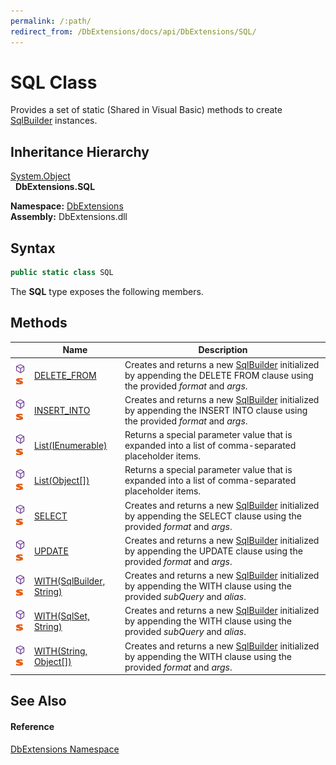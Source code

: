 ```yaml
---
permalink: /:path/
redirect_from: /DbExtensions/docs/api/DbExtensions/SQL/
---
```


SQL Class
=========
Provides a set of static (Shared in Visual Basic) methods to create [SqlBuilder][1] instances.


Inheritance Hierarchy
---------------------
[System.Object][2]  
  **DbExtensions.SQL**  
  
**Namespace:** [DbExtensions][3]  
**Assembly:** DbExtensions.dll

Syntax
------

```csharp
public static class SQL
```

The **SQL** type exposes the following members.


Methods
-------

|                                  | Name                           | Description                                                                                                                       |
| -------------------------------- | ------------------------------ | --------------------------------------------------------------------------------------------------------------------------------- |
| ![Public method]![Static member] | [DELETE_FROM][4]               | Creates and returns a new [SqlBuilder][1] initialized by appending the DELETE FROM clause using the provided *format* and *args*. |
| ![Public method]![Static member] | [INSERT_INTO][5]               | Creates and returns a new [SqlBuilder][1] initialized by appending the INSERT INTO clause using the provided *format* and *args*. |
| ![Public method]![Static member] | [List(IEnumerable)][6]         | Returns a special parameter value that is expanded into a list of comma-separated placeholder items.                              |
| ![Public method]![Static member] | [List(Object[])][7]            | Returns a special parameter value that is expanded into a list of comma-separated placeholder items.                              |
| ![Public method]![Static member] | [SELECT][8]                    | Creates and returns a new [SqlBuilder][1] initialized by appending the SELECT clause using the provided *format* and *args*.      |
| ![Public method]![Static member] | [UPDATE][9]                    | Creates and returns a new [SqlBuilder][1] initialized by appending the UPDATE clause using the provided *format* and *args*.      |
| ![Public method]![Static member] | [WITH(SqlBuilder, String)][10] | Creates and returns a new [SqlBuilder][1] initialized by appending the WITH clause using the provided *subQuery* and *alias*.     |
| ![Public method]![Static member] | [WITH(SqlSet, String)][11]     | Creates and returns a new [SqlBuilder][1] initialized by appending the WITH clause using the provided *subQuery* and *alias*.     |
| ![Public method]![Static member] | [WITH(String, Object[])][12]   | Creates and returns a new [SqlBuilder][1] initialized by appending the WITH clause using the provided *format* and *args*.        |


See Also
--------

#### Reference
[DbExtensions Namespace][3]  

[1]: ../SqlBuilder/README.md
[2]: https://learn.microsoft.com/dotnet/api/system.object
[3]: ../README.md
[4]: DELETE_FROM.md
[5]: INSERT_INTO.md
[6]: List.md
[7]: List_1.md
[8]: SELECT.md
[9]: UPDATE.md
[10]: WITH.md
[11]: WITH_1.md
[12]: WITH_2.md
[Public method]: ../../icons/pubmethod.svg "Public method"
[Static member]: ../../icons/Static.gif "Static member"
